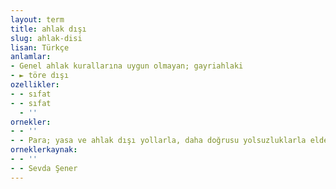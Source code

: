```yaml
---
layout: term
title: ahlak dışı
slug: ahlak-disi
lisan: Türkçe
anlamlar:
- Genel ahlak kurallarına uygun olmayan; gayriahlaki
- ► töre dışı
ozellikler:
- - sıfat
- - sıfat
  - ''
ornekler:
- - ''
- - Para; yasa ve ahlak dışı yollarla, daha doğrusu yolsuzluklarla elde edilmektedir.
orneklerkaynak:
- - ''
- - Sevda Şener
---
```

